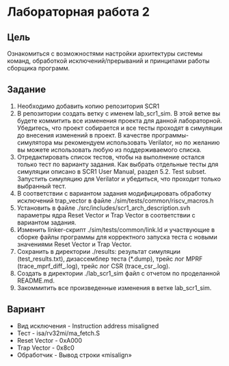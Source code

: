 # Лабораторная работа 2

## Цель 
Ознакомиться с возможностями настройки архитектуры системы команд, обработкой исключений/прерываний и принципами работы сборщика программ.

## Задание
1. Необходимо добавить копию репозитория SCR1 
2. В репозитории создать ветку с именем lab_scr1_sim. В этой ветке вы будете коммитить
все изменения проекта для данной лабораторной. Убедитесь, что проект собирается и
все тесты проходят в симуляции до внесения изменений в проект. В качестве
программы-симулятора мы рекомендуем использовать Verilator, но по желанию вы
можете использовать любую из поддерживаемого списка.
3. Отредактировать список тестов, чтобы на выполнение остался только тест по варианту
задания. Как выбрать отдельные тесты для симуляции описано в SCR1 User Manual,
раздел 5.2. Test subset. Запустить симуляцию для Verilator и убедиться, что проходит
только выбранный тест.
4. В соответствии с вариантом задания модифицировать обработку исключений
trap_vector в файле ./sim/tests/common/riscv_macros.h
5. Установить в файле ./src/includes/scr1_arch_description.svh параметры ядра Reset Vector и Trap Vector в соответствии с вариантом задания.
6. Изменить linker-скрипт ./sim/tests/common/link.ld и участвующие в сборке файлы
программы для корректного запуска теста с новыми значениями Reset Vector и Trap
Vector.
7. Сохранить в директории ./results: результат симуляции (test_results.txt), дизассемблер
теста (*.dump), трейс лог MPRF (trace_mprf_diff_.log), трейс лог CSR (trace_csr_.log).
8. Создать в директории ./lab_scr1_sim файл с отчетом по проделанной README.md.
9. Закоммитить все произведенные изменения в ветке lab_scr1_sim.

## Вариант
- Вид исключения - Instruction address misaligned
- Тест - isa/rv32mi/ma_fetch.S
- Reset Vector - 0xA000
- Trap Vector - 0x8c0
- Обработчик - Вывод строки «misalign»